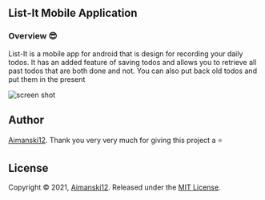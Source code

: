## List-It Mobile Application

### Overview :sunglasses:

List-It is a mobile app for android that is design for recording your daily todos. It has an added feature of saving todos and allows you to retrieve all past todos that are both done and not. You can also put back old todos and put them in the present

  <div float="left">
      <img src="https://github.com/Aimanski12/proj-resource/blob/master/libs/Banner.png" alt="screen shot">
  </div>

## Author

[Aimanski12](https://github.com/Aimanski12).
Thank you very very much for giving this project a :star:

## License

Copyright © 2021, [Aimanski12](https://github.com/Aimanski12).
Released under the [MIT License](LICENSE).
